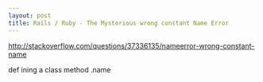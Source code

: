 ```yaml
---
layout: post
title: Rails / Ruby - The Mysterious wrong constant Name Error
---
```

http://stackoverflow.com/questions/37336135/nameerror-wrong-constant-name

def ining a class method .name